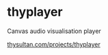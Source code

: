 # thyplayer
Canvas audio visualisation player

[thysultan.com/projects/thyplayer](http://thysultan.com/projects/thyplayer)
